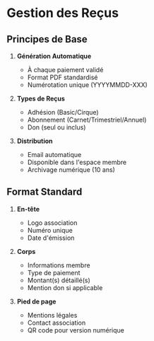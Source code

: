 # Gestion des Reçus

## Principes de Base
1. **Génération Automatique**
   - À chaque paiement validé
   - Format PDF standardisé
   - Numérotation unique (YYYYMMDD-XXX)

2. **Types de Reçus**
   - Adhésion (Basic/Cirque)
   - Abonnement (Carnet/Trimestriel/Annuel)
   - Don (seul ou inclus)

3. **Distribution**
   - Email automatique
   - Disponible dans l'espace membre
   - Archivage numérique (10 ans)

## Format Standard
1. **En-tête**
   - Logo association
   - Numéro unique
   - Date d'émission

2. **Corps**
   - Informations membre
   - Type de paiement
   - Montant(s) détaillé(s)
   - Mention don si applicable

3. **Pied de page**
   - Mentions légales
   - Contact association
   - QR code pour version numérique 